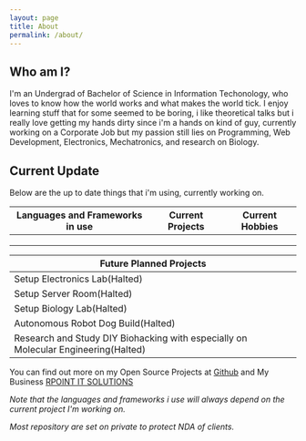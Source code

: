 ```yaml
---
layout: page
title: About
permalink: /about/
---
```


## Who am I?
I'm an Undergrad of Bachelor of Science in Information Techonology, who loves to know how the world works and what makes the world tick. I enjoy learning stuff that for some seemed to be boring, i like theoretical talks but i really love getting my hands dirty since i'm a hands on kind of guy, currently working on a Corporate Job but my passion still lies on Programming, Web Development, Electronics, Mechatronics, and research on Biology.


## Current Update
Below are the up to date things that i'm using, currently working on.

| Languages and Frameworks in use | Current Projects             | Current Hobbies                 |
| ------------------------------ | -----------------------------| ------------------------------- | 
|                                |                              |                                 |
|                                |                              |                                 |
|                                |                              |                                |

|Future Planned Projects                 |
|--------------------------------|
|Setup Electronics Lab(Halted)|
|Setup Server Room(Halted)|
|Setup Biology Lab(Halted)|
|Autonomous Robot Dog Build(Halted)|
|Research and Study DIY Biohacking with especially on Molecular Engineering(Halted)|

You can find out more on my Open Source Projects at [Github](https://github.com/AdrianDucao/) and My Business [RPOINT IT SOLUTIONS](https:rpointsolution.com) 

*Note that the languages and frameworks i use will always depend on the current project I'm working on.*

*Most repository are set on private to protect NDA of clients.*
